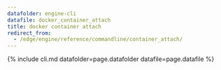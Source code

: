 ```yaml
---
datafolder: engine-cli
datafile: docker_container_attach
title: docker container attach
redirect_from:
  - /edge/engine/reference/commandline/container_attach/
---
```


<!--
Sorry, but the contents of this page are automatically generated from
Docker's source code. If you want to suggest a change to the text that appears
here, you'll need to find the string by searching this repo:

https://github.com/docker/cli
-->

{% include cli.md datafolder=page.datafolder datafile=page.datafile %}
